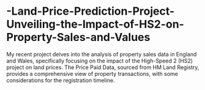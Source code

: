 # -Land-Price-Prediction-Project-Unveiling-the-Impact-of-HS2-on-Property-Sales-and-Values
My recent project delves into the analysis of property sales data in England and Wales, specifically focusing on the impact of the High-Speed 2 (HS2) project on land prices. The Price Paid Data, sourced from HM Land Registry, provides a comprehensive view of property transactions, with some considerations for the registration timeline.
